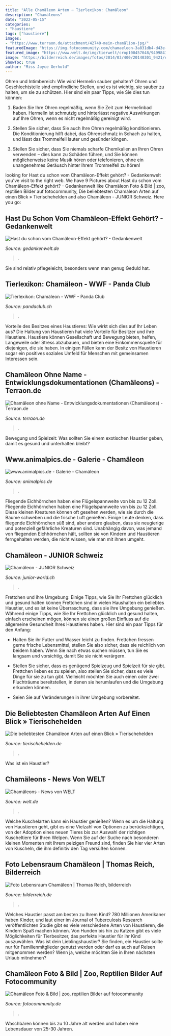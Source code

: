 ```yaml
---
title: "Alle Chamäleon Arten ~ Tierlexikon: Chamäleon"
description: "Chamäleons"
date: "2022-05-15"
categories:
- "haustiere"
tags: ["haustiere"]
images:
- "https://www.terraon.de/attachment/42740-mein-chamälion-jpg/"
featuredImage: "https://img.fotocommunity.com/chamaeleon-3a831db4-d43e-42b4-b29a-d4895529b1d5.jpg?height=1080"
featured_image: "https://www.welt.de/img/tierwelt/crop100457048/9499841684-ci3x2s-w300/chamaeleon-DW-Wissenschaft-Gross-Gerau.jpg"
image: "https://bilderreich.de/images/fotos/2014/03/400/20140301_9421/chamaeleon-in-sandwueste.jpg"
ShowToc: true
author: "Miss Joyce Gerhold"
---
```



Ohren und Intimbereich: Wie wird Hermelin sauber gehalten?
Ohren und Geschlechtsteile sind empfindliche Stellen, und es ist wichtig, sie sauber zu halten, um sie zu schützen. Hier sind ein paar Tipps, wie Sie dies tun können:
1. Baden Sie Ihre Ohren regelmäßig, wenn Sie Zeit zum Hermelinbad haben. Hermelin ist schmutzig und hinterlässt negative Auswirkungen auf Ihre Ohren, wenn es nicht regelmäßig gereinigt wird.

2. Stellen Sie sicher, dass Sie auch Ihre Ohren regelmäßig konditionieren. Die Konditionierung hilft dabei, das Ohrenschmalz in Schach zu halten, und lässt das Trommelfell lauter und gesünder klingen.

3. Stellen Sie sicher, dass Sie niemals scharfe Chemikalien an Ihren Ohren verwenden – dies kann zu Schäden führen, und Sie können möglicherweise keine Musik hören oder telefonieren, ohne ein unangenehmes Geräusch hinter Ihrem Trommelfell zu hören!

	

		
looking for Hast du schon vom Chamäleon-Effekt gehört? - Gedankenwelt you've visit to the right web. We have 9 Pictures about Hast du schon vom Chamäleon-Effekt gehört? - Gedankenwelt like Chamäleon Foto &amp; Bild | zoo, reptilien Bilder auf fotocommunity, Die beliebtesten Chamäleon Arten auf einen Blick » Tierischehelden and also Chamäleon - JUNIOR Schweiz. Here you go:
		
    
## Hast Du Schon Vom Chamäleon-Effekt Gehört? - Gedankenwelt

<img loading=lazy src="https://gedankenwelt.de/wp-content/uploads/2018/07/chamaeleon-1-e1531769587308.jpg" onerror="this.onerror=null;this.src='https://tse3.mm.bing.net/th?id=OIP.9_tLY9sRU0Ser8lxvFtlFQHaE1&amp;pid=15.1';" alt="Hast du schon vom Chamäleon-Effekt gehört? - Gedankenwelt">

_Source: gedankenwelt.de_

>. 

	

Sie sind relativ pflegeleicht, besonders wenn man genug Geduld hat.

    
## Tierlexikon: Chamäleon - WWF - Panda Club

<img loading=lazy src="https://www.pandaclub.ch/wp-content/uploads/2019/05/shutterstock_82166374-Kopie-1024x768.jpg" onerror="this.onerror=null;this.src='https://tse3.mm.bing.net/th?id=OIP.lrVIlhVu1o4CV4cJwEeotQHaFj&amp;pid=15.1';" alt="Tierlexikon: Chamäleon - WWF - Panda Club">

_Source: pandaclub.ch_

>. 

	

Vorteile des Besitzes eines Haustieres: Wie wirkt sich dies auf Ihr Leben aus?
Die Haltung von Haustieren hat viele Vorteile für Besitzer und ihre Haustiere. Haustiere können Gesellschaft und Bewegung bieten, helfen, Langeweile oder Stress abzubauen, und bieten eine Einkommensquelle für diejenigen, die sie haben. In einigen Fällen kann der Besitz von Haustieren sogar ein positives soziales Umfeld für Menschen mit gemeinsamen Interessen sein.

    
## Chamäleon Ohne Name - Entwicklungsdokumentationen (Chamäleons) - Terraon.de

<img loading=lazy src="https://www.terraon.de/attachment/42740-mein-chamälion-jpg/" onerror="this.onerror=null;this.src='https://tse1.mm.bing.net/th?id=OIP.sBXOPkCuIlz_mnEEzxpVNAHaIN&amp;pid=15.1';" alt="Chamäleon ohne Name - Entwicklungsdokumentationen (Chamäleons) - Terraon.de">

_Source: terraon.de_

>. 

	

Bewegung und Spielzeit: Was sollten Sie einem exotischen Haustier geben, damit es gesund und unterhalten bleibt?

    
## Www.animalpics.de - Galerie - Chamäleon

<img loading=lazy src="http://www.animalpics.de/galerie/chamaeleon/Chamaeleon01.jpg" onerror="this.onerror=null;this.src='https://tse3.mm.bing.net/th?id=OIP.-7sqdurDIHGdHGm6rXgQiwHaE8&amp;pid=15.1';" alt="www.animalpics.de - Galerie - Chamäleon">

_Source: animalpics.de_

>. 

	

Fliegende Eichhörnchen haben eine Flügelspannweite von bis zu 12 Zoll.
Fliegende Eichhörnchen haben eine Flügelspannweite von bis zu 12 Zoll. Diese kleinen Kreaturen können oft gesehen werden, wie sie durch die Bäume schweben und die frische Luft genießen. Einige Leute denken, dass fliegende Eichhörnchen süß sind, aber andere glauben, dass sie neugierige und potenziell gefährliche Kreaturen sind. Unabhängig davon, was jemand von fliegenden Eichhörnchen hält, sollten sie von Kindern und Haustieren ferngehalten werden, die nicht wissen, wie man mit ihnen umgeht.

    
## Chamäleon - JUNIOR Schweiz

<img loading=lazy src="https://junior-world.ch/wp-content/uploads/sites/9/2021/03/16324_26_Chamaeleon_Karte_neu.jpg" onerror="this.onerror=null;this.src='https://tse4.mm.bing.net/th?id=OIP.0FJll52-QDRRg4pY5dtQ7wHaEo&amp;pid=15.1';" alt="Chamäleon - JUNIOR Schweiz">

_Source: junior-world.ch_

>. 

	

Frettchen und ihre Umgebung: Einige Tipps, wie Sie Ihr Frettchen glücklich und gesund halten können
Frettchen sind in vielen Haushalten ein beliebtes Haustier, und es ist keine Überraschung, dass sie ihre Umgebung genießen. Während einige Tipps, wie Sie Ihr Frettchen glücklich und gesund halten, einfach erscheinen mögen, können sie einen großen Einfluss auf die allgemeine Gesundheit Ihres Haustieres haben. Hier sind ein paar Tipps für den Anfang:
- Halten Sie ihr Futter und Wasser leicht zu finden. Frettchen fressen gerne frische Lebensmittel, stellen Sie also sicher, dass sie reichlich von beidem haben. Wenn Sie nach etwas suchen müssen, tun Sie es langsam und vorsichtig, damit Sie sie nicht verärgern.

- Stellen Sie sicher, dass es genügend Spielzeug und Spielzeit für sie gibt. Frettchen lieben es zu spielen, also stellen Sie sicher, dass es viele Dinge für sie zu tun gibt. Vielleicht möchten Sie auch einen oder zwei Fluchträume bereitstellen, in denen sie herumlaufen und die Umgebung erkunden können.

- Seien Sie auf Veränderungen in ihrer Umgebung vorbereitet.

    
## Die Beliebtesten Chamäleon Arten Auf Einen Blick » Tierischehelden

<img loading=lazy src="https://www.tierischehelden.de/wp-content/uploads/chamaeleon-arten.jpg" onerror="this.onerror=null;this.src='https://tse3.mm.bing.net/th?id=OIP.id69yD4DdE0zlGHVRFSlngHaDq&amp;pid=15.1';" alt="Die beliebtesten Chamäleon Arten auf einen Blick » Tierischehelden">

_Source: tierischehelden.de_

>. 

	

Was ist ein Haustier?

    
## Chamäleons - News Von WELT

<img loading=lazy src="https://www.welt.de/img/tierwelt/crop100457048/9499841684-ci3x2s-w300/chamaeleon-DW-Wissenschaft-Gross-Gerau.jpg" onerror="this.onerror=null;this.src='https://tse1.mm.bing.net/th?id=OIP.fuM2qWmkgVDVDH9OZLfpTwAAAA&amp;pid=15.1';" alt="Chamäleons - News von WELT">

_Source: welt.de_

>. 

	

Welche Kuschelarten kann ein Haustier genießen?
Wenn es um die Haltung von Haustieren geht, gibt es eine Vielzahl von Optionen zu berücksichtigen, von der Adoption eines neuen Tieres bis zur Auswahl der richtigen Kuscheltiere für Ihren Welpen. Wenn Sie auf der Suche nach besonderen kleinen Momenten mit Ihrem pelzigen Freund sind, finden Sie hier vier Arten von Kuscheln, die ihm definitiv den Tag versüßen können.

    
## Foto Lebensraum Chamäleon | Thomas Reich, Bilderreich

<img loading=lazy src="https://bilderreich.de/images/fotos/2014/03/400/20140301_9421/chamaeleon-in-sandwueste.jpg" onerror="this.onerror=null;this.src='https://tse2.mm.bing.net/th?id=OIP.57rYYhuqXe1T0J8axOc9XQAAAA&amp;pid=15.1';" alt="Foto Lebensraum Chamäleon | Thomas Reich, bilderreich">

_Source: bilderreich.de_

>. 

	

Welches Haustier passt am besten zu Ihrem Kind?
780 Millionen Amerikaner haben Kinder, und laut einer im Journal of Tuberculosis Research veröffentlichten Studie gibt es viele verschiedene Arten von Haustieren, die Kindern Spaß machen können. Von Hunden bis hin zu Katzen gibt es viele Möglichkeiten für Tierbesitzer, das perfekte Haustier für ihr Kind auszuwählen. Was ist dein Lieblingshaustier? Sie finden, ein Haustier sollte nur für Familienmitglieder genutzt werden oder darf es auch auf Reisen mitgenommen werden? Wenn ja, welche möchten Sie in Ihren nächsten Urlaub mitnehmen?

    
## Chamäleon Foto &amp; Bild | Zoo, Reptilien Bilder Auf Fotocommunity

<img loading=lazy src="https://img.fotocommunity.com/chamaeleon-3a831db4-d43e-42b4-b29a-d4895529b1d5.jpg?height=1080" onerror="this.onerror=null;this.src='https://tse1.mm.bing.net/th?id=OIP.VPxzu0cbcTheKL1nWtTnqQHaE5&amp;pid=15.1';" alt="Chamäleon Foto &amp; Bild | zoo, reptilien Bilder auf fotocommunity">

_Source: fotocommunity.de_

>. 

	

Waschbären können bis zu 10 Jahre alt werden und haben eine Lebensdauer von 25-30 Jahren.

